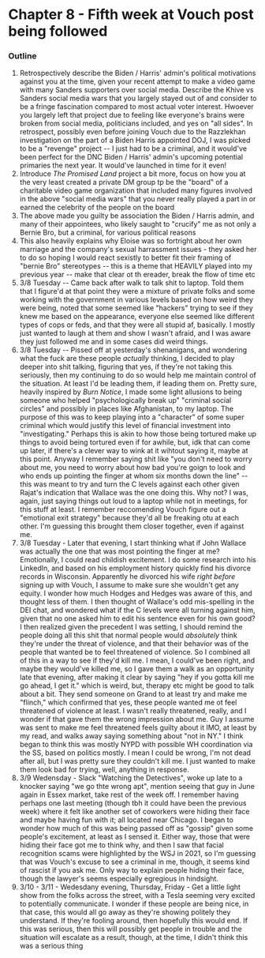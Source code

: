 # Chapter 8 - Fifth week at Vouch post being followed

### Outline

1. Retrospectively describe the Biden / Harris' admin's political motivations against you at the time, given your recent attempt to make a video game with many Sanders supporters over social media. Describe the Khive vs Sanders social media wars that you largely stayed out of and consider to be a fringe fascination compared to most actual voter interest. Hwoever you largely left that project due to feeling like everyone's brains were broken from social media, politicians included, and yes on "all sides". In retrospect, possibly even before joining Vouch due to the Razzlekhan investigation on the part of a Biden Harris appointed DOJ, I was picked to be a "revenge" project -- I just had to be a criminal, and it would've been perfect for the DNC Biden / Harris' admin's upcoming potential primaries the next year. It would've launched in time for it even!
1. Introduce _The Promised Land_ project a bit more, focus on how you at the very least created a private DM group tp be the "board" of a charitable video game organization that included many figures involved in the above "social media wars" that you never really played a part in or earned the celebrity of the people on the board
1. The above made you guilty be association the Biden / Harris admin, and many of their appointees, who likely saught to "crucify" me as not only a Bernie Bro, but a criminal, for various political reasons
1. This also heavily explains why Eloise was so fortright about her own marriage and the company's sexual harrassment issues - they asked her to do so hoping I would react sexistly to better fit their framing of "bernie Bro" stereotypes -- this is a theme that HEAVILY played into my previous year -- make that clear ot th ereader, break the flow of time etc
1. 3/8 Tuesday -- Came back after walk to talk shit to laptop. Told them that I figure'd at that point they were a mixture of private folks and some working with the government in various levels based on how weird they were being, noted that some seemed like "hackers" trying to see if they knew me based on the appearance, everyone else seemed like different types of cops or feds, and that they were all stupid af, basically. I mostly just wanted to laugh at them and show I wasn't afraid, and I was aware they just followed me and in some cases did weird things.
1. 3/8 Tuesday -- Pissed off at yesterday's shenanigans, and wondering what the fuck are these people _actually_ thinking, I decided to play deeper into shit talking, figuring that yes, if they're not taking this seriously, then my continuing to do so would help me maintain control of the situation. At least I'd be leading them, if leading them on. Pretty sure, heavily inspired by _Burn Notice_, I made some light allusions to being someone who helped "psychologically break up" "criminal social circles" and possibly in places like Afghanistan, to my laptop. The purpose of this was to keep playing into a "character" of some super criminal which would justify this level of financial investment into "investigating." Perhaps this is akin to how those being tortured make up things to avoid being tortured even if for awhile, but, idk that can come up later, if there's a clever way to wink at it wihtout saying it, maybe at this point. Anyway I remember saying shit like "you don't need to worry about me, you need to worry about how bad you're goign to look and who ends up pointing the finger at whom six months down the line" -- this was meant to try and turn the C levels against each other given Rajat's indication that Wallace was the one doing this. Why not? I was, again, just saying things out loud to a laptop while not in meetings, for this stuff at least. I remember reccomending Vouch figure out a "emotional exit strategy" because they'd all be freaking otu at each other. I'm guessing this brought them closer together, even if against me.
1. 3/8 Tuesday - Later that evening, I start thinking what if John Wallace was actually the one that was most pointing the finger at me? Emotionally, I could read childish excitement. I do some research into his LinkedIn, and based on his employment history quickly find his divorce records in Wisconsin. Apparently he divorced his wife _right before_ signing up with Vouch, I assume to make sure she wouldn't get any equity. I wonder how much Hodges and Hedges was aware of this, and thought less of them. I then thought of Wallace's odd mis-spelling in the DEI chat, and wondered what if the C levels were all turning against him, given that no one asked him to edit his sentence even for his own good? I then realized given the precedent I was setting, I should remind the people doing all this shit that normal people would _absolutely_ think they're under the threat of violence, and that their behavior was of the people that wanted be to feel threatened of violence. So I combined all of this in a way to see if they'd kill me. I mean, I could've been right, and maybe they would've killed me, so I gave them a walk as an opportunity late that evening, after making it clear by saying "hey if you gotta kill me go ahead, I get it." which is weird, but, therapy etc might be good to talk about a bit. They send someone on Grand to at least try and make me "flinch," which confirmed that yes, these people wanted me ot feel threatened of violence at least. I wasn't really threatened, really, and I wonder if that gave them the wrong impression about me. Guy I assume was sent to make me feel threatened feels guilty about it IMO, at least by my read, and walks away saying something about "not in NY." I think began to think this was mostly NYPD with possible WH coordination via the SS, based on politics mostly. I mean I could be wrong, I'm not dead after all, but I was pretty sure they couldn't kill me. I just wanted to make them look bad for trying, well, anything in response.
1. 3/9 Wedensday - Slack "Watching the Detectives", woke up late to a knocker saying "we go thte wrong apt", mention seeing that guy in June again in Essex market, take rest of the week off. I remember having perhaps one last meeting (though tbh it could have been the previous week) where it felt like another set of coworkers were hiding their face and maybe having fun with it; all located near Chicago. I began to wonder how much of this was being passed off as "gossip" given some people's excitement, at least as I sensed it. Either way, those that were hiding their face got me to think why, and then I saw that facial recognition scams were highlighted by the WSJ in 2021, so I'm guessing that was Vouch's excuse to see a criminal in me, though, it seems kind of rascist if you ask me. Only way to explain people hiding their face, though the lawyer's seems especially egregious in hindsight.
1. 3/10 - 3/11 - Wedesdany evening, Thursday, Friday - Get a little light show from the folks across the street, with a Tesla seeming very excited to potentially communicate. I wonder if these people are being nice, in that case, this would all go away as they're showing politely they understand. If they're fooling around, then hopefully this would end. If this was serious, then this will possibly get people in trouble and the situation will escalate as a result, though, at the time, I didn't think this was a serious thing
